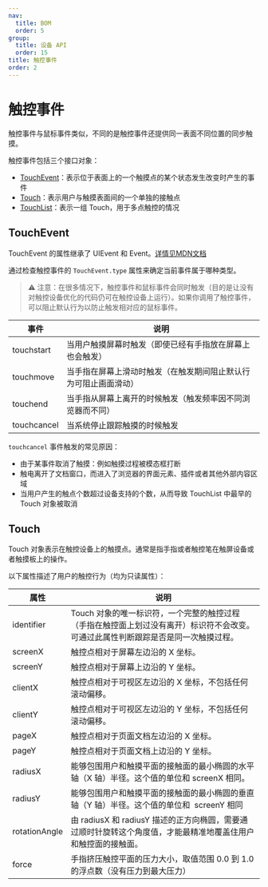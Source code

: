```yaml
---
nav:
  title: BOM
  order: 5
group:
  title: 设备 API
  order: 15
title: 触控事件
order: 2
---
```


# 触控事件

触控事件与鼠标事件类似，不同的是触控事件还提供同一表面不同位置的同步触摸。

触控事件包括三个接口对象：

* [TouchEvent](https://developer.mozilla.org/zh-CN/docs/Web/API/TouchEvent)：表示位于表面上的一个触摸点的某个状态发生改变时产生的事件
* [Touch](https://developer.mozilla.org/zh-CN/docs/Web/API/Touch)：表示用户与触摸表面间的一个单独的接触点
* [TouchList](https://developer.mozilla.org/zh-CN/docs/Web/API/TouchList)：表示一组 Touch，用于多点触控的情况

## TouchEvent

TouchEvent 的属性继承了 UIEvent 和 Event。[详情见MDN文档](https://developer.mozilla.org/zh-CN/docs/Web/API/TouchEvent#%E5%B1%9E%E6%80%A7%E5%88%97%E8%A1%A8)

通过检查触控事件的 `TouchEvent.type` 属性来确定当前事件属于哪种类型。

> ⚠️ 注意：在很多情况下，触控事件和鼠标事件会同时触发（目的是让没有对触控设备优化的代码仍可在触控设备上运行）。如果你调用了触控事件，可以阻止默认行为以防止触发相对应的鼠标事件。

| 事件        | 说明                                                         |
| ----------- | ------------------------------------------------------------ |
| touchstart  | 当用户触摸屏幕时触发（即使已经有手指放在屏幕上也会触发）     |
| touchmove   | 当手指在屏幕上滑动时触发（在触发期间阻止默认行为可阻止画面滑动） |
| touchend    | 当手指从屏幕上离开的时候触发（触发频率因不同浏览器而不同）   |
| touchcancel | 当系统停止跟踪触摸的时候触发                                 |

`touchcancel` 事件触发的常见原因：

* 由于某事件取消了触摸：例如触摸过程被模态框打断
* 触电离开了文档窗口，而进入了浏览器的界面元素、插件或者其他外部内容区域
* 当用户产生的触点个数超过设备支持的个数，从而导致 TouchList 中最早的 Touch 对象被取消

## Touch

Touch 对象表示在触控设备上的触摸点。通常是指手指或者触控笔在触屏设备或者触摸板上的操作。

以下属性描述了用户的触控行为（均为只读属性）：

| 属性          | 说明                                                         |
| ------------- | ------------------------------------------------------------ |
| identifier    | Touch 对象的唯一标识符，一个完整的触控过程（手指在触控面上划过没有离开）标识符不会改变。可通过此属性判断跟踪是否是同一次触摸过程。 |
| screenX       | 触控点相对于屏幕左边沿的 X 坐标。                            |
| screenY       | 触控点相对于屏幕上边沿的 Y 坐标。                            |
| clientX       | 触控点相对于可视区左边沿的 X 坐标，不包括任何滚动偏移。      |
| clientY       | 触控点相对于可视区左边沿的 Y 坐标，不包括任何滚动偏移。      |
| pageX         | 触控点相对于页面文档左边沿的 X 坐标。                        |
| pageY         | 触控点相对于页面文档上边沿的 Y 坐标。                        |
| radiusX       | 能够包围用户和触摸平面的接触面的最小椭圆的水平轴（X 轴）半径。这个值的单位和 screenX  相同。 |
| radiusY       | 能够包围用户和触摸平面的接触面的最小椭圆的垂直轴（Y 轴）半径。这个值的单位和  screenY 相同 |
| rotationAngle | 由 radiusX 和 radiusY 描述的正方向椭圆，需要通过顺时针旋转这个角度值，才能最精准地覆盖住用户和触控面的接触面。 |
| force         | 手指挤压触控平面的压力大小，取值范围 0.0 到 1.0 的浮点数（没有压力到最大压力） |

